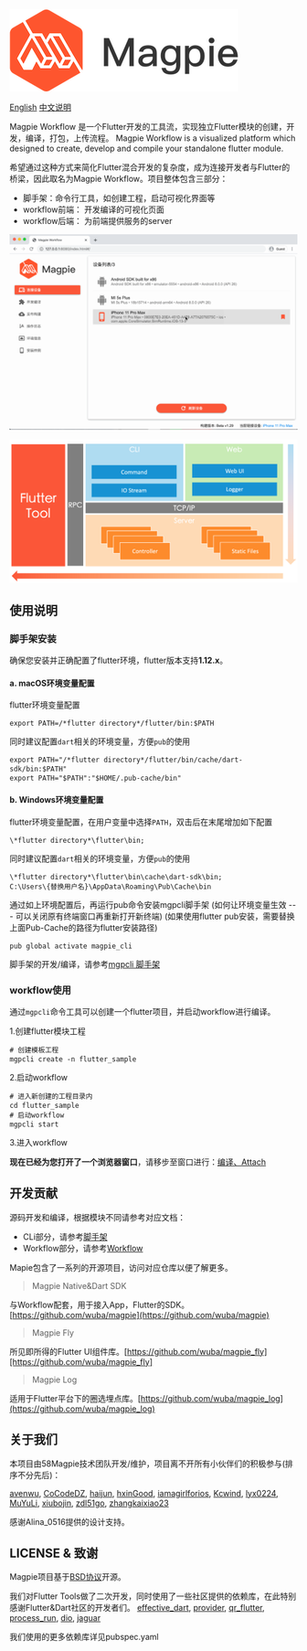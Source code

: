 ![](workflow/doc/images/logo-small.png)

[English](README.md) [中文说明](README-zh.md)

Magpie Workflow 是一个Flutter开发的工具流，实现独立Flutter模块的创建，开发，编译，打包，上传流程。
Magpie Workflow is a visualized platform which designed to create, develop and compile your 
standalone flutter module.

希望通过这种方式来简化Flutter混合开发的复杂度，成为连接开发者与Flutter的桥梁，因此取名为Magpie Workflow。项目整体包含三部分：

* 脚手架：命令行工具，如创建工程，启动可视化界面等
* workflow前端： 开发编译的可视化页面
* workflow后端： 为前端提供服务的server

![](workflow/doc/images/workflow-preview.gif)

![](workflow/doc/images/workflow-arc.png)

## 使用说明

### 脚手架安装

确保您安装并正确配置了flutter环境，flutter版本支持**1.12.x**。

#### a. macOS环境变量配置
flutter环境变量配置
```
export PATH=/*flutter directory*/flutter/bin:$PATH
```

同时建议配置`dart`相关的环境变量，方便`pub`的使用

```
export PATH="/*flutter directory*/flutter/bin/cache/dart-sdk/bin:$PATH"
export PATH="$PATH":"$HOME/.pub-cache/bin"
```
#### b. Windows环境变量配置
flutter环境变量配置，在用户变量中选择`PATH`，双击后在末尾增加如下配置
```
\*flutter directory*\flutter\bin;
```
同时建议配置`dart`相关的环境变量，方便`pub`的使用
```
\*flutter directory*\flutter\bin\cache\dart-sdk\bin;
C:\Users\{替换用户名}\AppData\Roaming\Pub\Cache\bin
```

通过如上环境配置后，再运行pub命令安装mgpcli脚手架 (如何让环境变量生效 --- 可以关闭原有终端窗口再重新打开新终端)
(如果使用flutter pub安装，需要替换上面Pub-Cache的路径为flutter安装路径)

```shell
pub global activate magpie_cli
```

脚手架的开发/编译，请参考[mgpcli 脚手架](CLI.md)

### workflow使用

通过`mgpcli`命令工具可以创建一个flutter项目，并启动workflow进行编译。

1.创建flutter模块工程

```shell
# 创建模板工程
mgpcli create -n flutter_sample
```

2.启动workflow

```shell
# 进入新创建的工程目录内
cd flutter_sample
# 启动workflow
mgpcli start
```

3.进入workflow

**现在已经为您打开了一个浏览器窗口**，请移步至窗口进行：[编译、Attach](http://127.0.0.1:8080)

## 开发贡献

源码开发和编译，根据模块不同请参考对应文档：
* CLi部分，请参考[脚手架](CLI.md)
* Workflow部分，请参考[Workflow](workflow/README.md)

Mapie包含了一系列的开源项目，访问对应仓库以便了解更多。

> Magpie Native&Dart SDK

与Workflow配套，用于接入App，Flutter的SDK。[https://github.com/wuba/magpie](https://github.com/wuba/magpie)

> Magpie Fly 

所见即所得的Flutter UI组件库。[https://github.com/wuba/magpie_fly][https://github.com/wuba/magpie_fly]

> Magpie Log

适用于Flutter平台下的圈选埋点库。[https://github.com/wuba/magpie_log](https://github.com/wuba/magpie_log)

## 关于我们

本项目由58Magpie技术团队开发/维护，项目离不开所有小伙伴们的积极参与(排序不分先后)：

[avenwu](https://github.com/avenwu), [CoCodeDZ](https://github.com/3aaap), [haijun](https://github.com/153493932), [hxinGood](https://github.com/hxinGood),  [iamagirlforios](https://github.com/iamagirlforios), [Kcwind](https://github.com/Kcwind), [lyx0224](https://github.com/lyx0224), [MuYuLi](https://github.com/MuYuLi), [xiubojin](https://github.com/xiubojin), [zdl51go](https://github.com/zdl51go),  [zhangkaixiao23](https://github.com/zhangkaixiao23)

感谢Alina_0516提供的设计支持。

## LICENSE & 致谢
Magpie项目基于[BSD协议](LICENSE)开源。

我们对Flutter Tools做了二次开发，同时使用了一些社区提供的依赖库，在此特别感谢Flutter&Dart社区的开发者们。
[effective_dart](https://pub.dev/packages/effective_dart), [provider](https://pub.dev/packages/provider), [qr_flutter](https://pub.dev/packages/qr_flutter), [process_run](https://pub.dev/packages/process_run), [dio](https://pub.dev/packages/dio), [jaguar](https://pub.dev/packages/jaguar)

我们使用的更多依赖库详见pubspec.yaml
